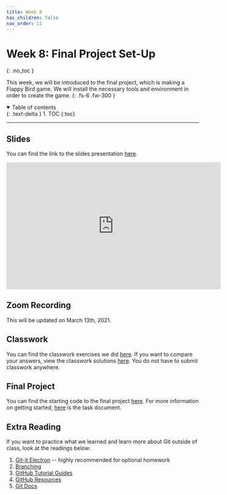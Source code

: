 ```yaml
---
title: Week 8
has_children: false
nav_order: 11
---
```


# Week 8: Final Project Set-Up
{: .no_toc }

This week, we will be introduced to the final project, which is making a Flappy Bird game. We will install the necessary tools and environment in order to create the game.
{: .fs-6 .fw-300 }

<details open markdown="block">
  <summary>
    Table of contents
  </summary>
  {: .text-delta }
1. TOC
{:toc}
</details>

---

## Slides

You can find the link to the slides presentation [here](https://docs.google.com/presentation/d/11xIxPZxirdVmN-SjLp19XbT2uohWaFw4d2iZldSbobw/edit?usp=sharing).

<iframe src="https://docs.google.com/presentation/d/e/2PACX-1vTQuMowNZxQQiDLbAm6c8RqGqrd1jx9a3J8AzG9KAm8_i7eRYl1p3jwRFj95ELWURMtRfgXD07osTn2/embed?start=false&loop=false&delayms=3000" frameborder="0" width="560" height="331.92" allowfullscreen="true" mozallowfullscreen="true" webkitallowfullscreen="true"></iframe>

## Zoom Recording

This will be updated on March 13th, 2021.

## Classwork

You can find the classwork exercises we did [here](https://docs.google.com/document/d/16DKPKm_Dgg6JLuBzx5xUEuqWxwpffoH7A7yipLiwmvQ/edit?usp=sharing). If you want to compare your answers, view the classwork solutions [here](). You do not have to submit classwork anywhere.

## Final Project

You can find the starting code to the final project [here](https://github.com/hhrd-cs/FinalProjectInstructions). For more information on getting started, [here](https://docs.google.com/document/d/103cWAWcZZ5CdfUSkjnVVTQ8H8OoDCTQg0GZOT6JBTXo/edit?usp=sharing) is the task document.

## Extra Reading

If you want to practice what we learned and learn more about Git outside of class, look at the readings below:

1. [Git-it Electron](https://github.com/jlord/git-it-electron) -- highly recommended for optional homework
2. [Branching](https://git-scm.com/book/en/v2/Git-Branching-Basic-Branching-and-Merging)
3. [GitHub Tutorial Guides](https://guides.github.com/)
4. [GitHub Resources](https://try.github.io)
5. [Git Docs](https://git-scm.com/docs)